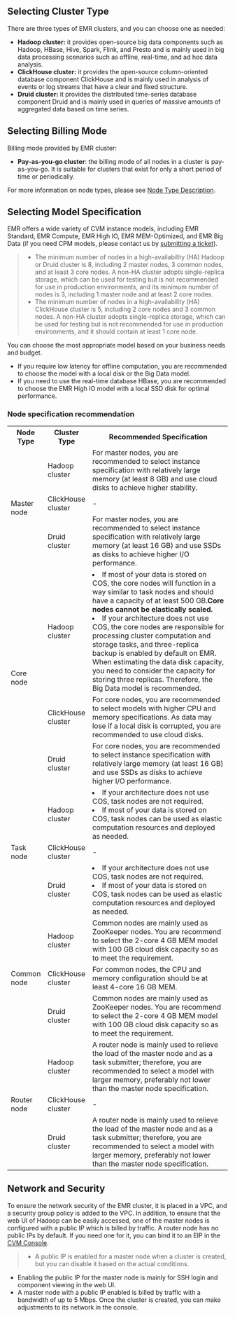 ## Selecting Cluster Type
There are three types of EMR clusters, and you can choose one as needed:
- **Hadoop cluster:** it provides open-source big data components such as Hadoop, HBase, Hive, Spark, Flink, and Presto and is mainly used in big data processing scenarios such as offline, real-time, and ad hoc data analysis.
- **ClickHouse cluster:** it provides the open-source column-oriented database component ClickHouse and is mainly used in analysis of events or log streams that have a clear and fixed structure.
- **Druid cluster:** it provides the distributed time-series database component Druid and is mainly used in queries of massive amounts of aggregated data based on time series.

## Selecting Billing Mode
Billing mode provided by EMR cluster:
- **Pay-as-you-go cluster**: the billing mode of all nodes in a cluster is pay-as-you-go. It is suitable for clusters that exist for only a short period of time or periodically.

For more information on node types, please see [Node Type Description](https://intl.cloud.tencent.com/document/product/1026/31094).

## Selecting Model Specification
EMR offers a wide variety of CVM instance models, including EMR Standard, EMR Compute, EMR High IO, EMR MEM-Optimized, and EMR Big Data (if you need CPM models, please contact us by [submitting a ticket](https://console.cloud.tencent.com/workorder/category)).
>
>- The minimum number of nodes in a high-availability (HA) Hadoop or Druid cluster is 8, including 2 master nodes, 3 common nodes, and at least 3 core nodes. A non-HA cluster adopts single-replica storage, which can be used for testing but is not recommended for use in production environments, and its minimum number of nodes is 3, including 1 master node and at least 2 core nodes.
>- The minimum number of nodes in a high-availability (HA) ClickHouse cluster is 5, including 2 core nodes and 3 common nodes. A non-HA cluster adopts single-replica storage, which can be used for testing but is not recommended for use in production environments, and it should contain at least 1 core node.

You can choose the most appropriate model based on your business needs and budget.
- If you require low latency for offline computation, you are recommended to choose the model with a local disk or the Big Data model.
- If you need to use the real-time database HBase, you are recommended to choose the EMR High IO model with a local SSD disk for optimal performance.

### Node specification recommendation
<table>
   <tr>
      <th width=13%>Node Type</th>
      <th width=17%>Cluster Type</th>
      <th width=70%>Recommended Specification</th>
   </tr>
   <tr>
      <td rowspan="3">Master node</td>
      <td>Hadoop cluster</td>
      <td>For master nodes, you are recommended to select instance specification with relatively large memory (at least 8 GB) and use cloud disks to achieve higher stability.</td>
   </tr>
   <tr>
      <td>ClickHouse cluster</td>
      <td>-</td>
   </tr>
   <tr>
      <td>Druid cluster</td>
      <td>For master nodes, you are recommended to select instance specification with relatively large memory (at least 16 GB) and use SSDs as disks to achieve higher I/O performance.</td>
   </tr>
	    <tr>
      <td rowspan="3">Core node</td>
      <td>Hadoop cluster</td>
      <td><li>If most of your data is stored on COS, the core nodes will function in a way similar to task nodes and should have a capacity of at least 500 GB.<strong>Core nodes cannot be elastically scaled.</strong>
<li>If your architecture does not use COS, the core nodes are responsible for processing cluster computation and storage tasks, and three-replica backup is enabled by default on EMR. When estimating the data disk capacity, you need to consider the capacity for storing three replicas. Therefore, the Big Data model is recommended.
</td>
   </tr>
   <tr>
      <td>ClickHouse cluster</td>
      <td>For core nodes, you are recommended to select models with higher CPU and memory specifications. As data may lose if a local disk is corrupted, you are recommended to use cloud disks.</td>
   </tr>
   <tr>
      <td>Druid cluster</td>
      <td>For core nodes, you are recommended to select instance specification with relatively large memory (at least 16 GB) and use SSDs as disks to achieve higher I/O performance.</td>
   </tr>
	 <tr>
	 <td rowspan="3">Task node</td>
      <td>Hadoop cluster</td>
      <td><li>If your architecture does not use COS, task nodes are not required.
<li>If most of your data is stored on COS, task nodes can be used as elastic computation resources and deployed as needed.
</td>
   </tr>
   <tr>
      <td>ClickHouse cluster</td>
      <td>-</td>
   </tr>
   <tr>
      <td>Druid cluster</td>
      <td><li>If your architecture does not use COS, task nodes are not required.
<li>If most of your data is stored on COS, task nodes can be used as elastic computation resources and deployed as needed.
</td>
   </tr>
	 <tr>
	 <td rowspan="3">Common node</td>
      <td>Hadoop cluster</td>
      <td>Common nodes are mainly used as ZooKeeper nodes. You are recommend to select the 2-core 4 GB MEM model with 100 GB cloud disk capacity so as to meet the requirement.</td>
   </tr>
   <tr>
      <td>ClickHouse cluster</td>
      <td>For common nodes, the CPU and memory configuration should be at least 4-core 16 GB MEM.</td>
   </tr>
   <tr>
      <td>Druid cluster</td>
      <td>Common nodes are mainly used as ZooKeeper nodes. You are recommend to select the 2-core 4 GB MEM model with 100 GB cloud disk capacity so as to meet the requirement.</td>
   </tr>
	 <tr>
	 <td rowspan="3">Router node</td>
      <td>Hadoop cluster</td>
      <td>A router node is mainly used to relieve the load of the master node and as a task submitter; therefore, you are recommended to select a model with larger memory, preferably not lower than the master node specification.</td>
   </tr>
   <tr>
      <td>ClickHouse cluster</td>
      <td>-</td>
   </tr>
   <tr>
      <td>Druid cluster</td>
      <td>A router node is mainly used to relieve the load of the master node and as a task submitter; therefore, you are recommended to select a model with larger memory, preferably not lower than the master node specification.</td>
   </tr>
</table>

## Network and Security
To ensure the network security of the EMR cluster, it is placed in a VPC, and a security group policy is added to the VPC. In addition, to ensure that the web UI of Hadoop can be easily accessed, one of the master nodes is configured with a public IP which is billed by traffic. A router node has no public IPs by default. If you need one for it, you can bind it to an EIP in the [CVM Console](https://console.cloud.tencent.com/cvm/eip).
>
>- A public IP is enabled for a master node when a cluster is created, but you can disable it based on the actual conditions.
- Enabling the public IP for the master node is mainly for SSH login and component viewing in the web UI.
- A master node with a public IP enabled is billed by traffic with a bandwidth of up to 5 Mbps. Once the cluster is created, you can make adjustments to its network in the console.
